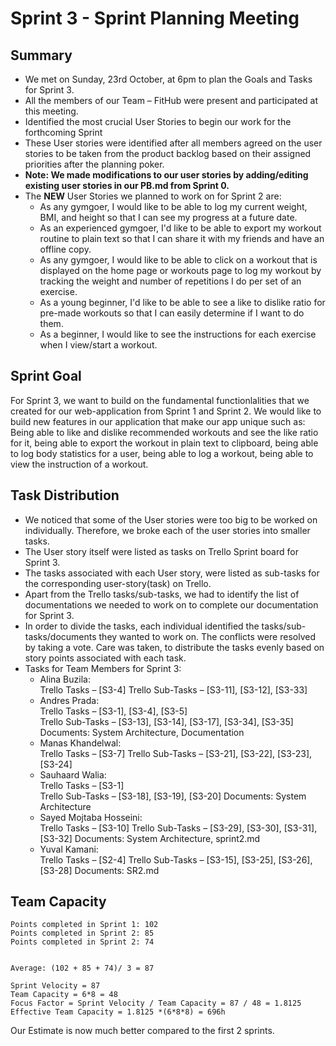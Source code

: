 # Sprint 3 - Sprint Planning Meeting

## Summary
- We met on Sunday, 23rd October, at 6pm to plan the Goals and Tasks for Sprint 3. 
- All the members of our Team – FitHub were present and participated at this meeting.
- Identified the most crucial User Stories to begin our work for the forthcoming Sprint
- These User stories were identified after all members agreed on the user stories to be taken from the product backlog based on their assigned priorities after the planning poker.
- **Note: We made modifications to our user stories by adding/editing existing user stories in our PB.md from Sprint 0.**
- The **NEW** User Stories we planned to work on for Sprint 2 are:
    - As any gymgoer, I would like to be able to log my current weight, BMI, and height so that I can see my progress at a future date.
    - As an experienced gymgoer, I'd like to be able to export my workout routine to plain text so that I can share it with my friends and have an offline copy.
    - As any gymgoer, I would like to be able to click on a workout that is displayed on the home page or workouts page to log my workout by tracking the weight and number of repetitions I do per set of an exercise.
    - As a young beginner, I'd like to be able to see a like to dislike ratio for pre-made workouts so that I can easily determine if I want to do them. 
    - As a beginner, I would like to see the instructions for each exercise when I view/start a workout.

## Sprint Goal
For Sprint 3, we want to build on the fundamental functionlalities that we created for our web-application from Sprint 1 and Sprint 2. We would like to build new features in our application that make our app unique such as: Being able to like and dislike recommended workouts and see the like ratio for it, being able to export the workout in plain text to clipboard, being able to log body statistics for a user, being able to log a workout, being able to view the instruction of a workout.

## Task Distribution
- We noticed that some of the User stories were too big to be worked on individually. Therefore, we broke each of the user stories into smaller tasks.
- The User story itself were listed as tasks on Trello Sprint board for Sprint 3.
- The tasks associated with each User story, were listed as sub-tasks for the corresponding user-story(task) on Trello.
- Apart from the Trello tasks/sub-tasks, we had to identify the list of documentations we needed to work on to complete our documentation for Sprint 3.
- In order to divide the tasks, each individual identified the tasks/sub-tasks/documents they wanted to work on. The conflicts were resolved by taking a vote. Care was taken, to distribute the tasks evenly based on story points associated with each task.
- Tasks for Team Members for Sprint 3:
     - Alina Buzila:  
        Trello Tasks – [S3-4]
        Trello Sub-Tasks – [S3-11], [S3-12], [S3-33]
     - Andres Prada:  
        Trello Tasks – [S3-1], [S3-4], [S3-5]   
        Trello Sub-Tasks – [S3-13], [S3-14], [S3-17], [S3-34], [S3-35]
        Documents: System Architecture, Documentation
     - Manas Khandelwal:  
        Trello Tasks – [S3-7] 
        Trello Sub-Tasks – [S3-21], [S3-22], [S3-23], [S3-24] 
     - Sauhaard Walia:  
        Trello Tasks – [S3-1]  
        Trello Sub-Tasks – [S3-18], [S3-19], [S3-20]
        Documents: System Architecture
     - Sayed Mojtaba Hosseini:  
        Trello Tasks – [S3-10]
        Trello Sub-Tasks – [S3-29], [S3-30], [S3-31], [S3-32] 
        Documents: System Architecture, sprint2.md
     - Yuval Kamani:  
        Trello Tasks – [S2-4]
        Trello Sub-Tasks – [S3-15], [S3-25], [S3-26], [S3-28]
        Documents: SR2.md

## Team Capacity
```
Points completed in Sprint 1: 102
Points completed in Sprint 2: 85
Points completed in Sprint 2: 74


Average: (102 + 85 + 74)/ 3 = 87

Sprint Velocity = 87 
Team Capacity = 6*8 = 48
Focus Factor = Sprint Velocity / Team Capacity = 87 / 48 = 1.8125
Effective Team Capacity = 1.8125 *(6*8*8) = 696h
```

Our Estimate is now much better compared to the first 2 sprints.
